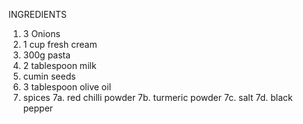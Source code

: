  INGREDIENTS

1. 3 Onions
2. 1 cup fresh cream
3. 300g pasta
4. 2 tablespoon milk
5. cumin seeds
6. 3 tablespoon olive oil
7. spices
    7a. red chilli powder
    7b. turmeric powder
    7c. salt
    7d. black pepper

 
